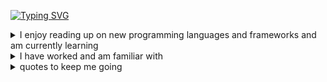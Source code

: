 [![Typing SVG](https://readme-typing-svg.demolab.com?font=Fira+Code&pause=1000&color=5BF76E&random=false&width=435&lines=%E4%BD%A0%E5%A5%BD!+%F0%9F%91%8B+%2C+Welcome+to+my+github;Welcome+to+my+github+page)](https://git.io/typing-svg)


<details>
  <summary>
    I enjoy reading up on new programming languages and frameworks and am currently learning
  </summary>
  <br/>
  <div>
     <href = "https://ileriayo.github.io/markdown-badges/" />
     <img src = "https://img.shields.io/badge/c-%2300599C.svg?style=for-the-badge&logo=c%2B%2B&logoColor=white"/>
     <img src="https://img.shields.io/badge/VIM-%2311AB00.svg?style=for-the-badge&logo=vim&logoColor=white"/>
     <img src="https://img.shields.io/badge/PyTorch-F16529?style=for-the-badge&logo=pytorch&logoColor=white"/>
     <img src="https://img.shields.io/badge/kubernetes-%23326ce5.svg?style=for-the-badge&logo=kubernetes&logoColor=white"/>
  </div>
</details>

<details>
  <summary>
    I have worked and am familiar with 
  </summary>
  <br/>
  <div>
     <href = "https://ileriayo.github.io/markdown-badges/" />
     <img src="https://img.shields.io/badge/python-3670A0?style=for-the-badge&logo=python&logoColor=ffdd54"/>
    <img src="https://img.shields.io/badge/pandas-%23150458.svg?style=for-the-badge&logo=pandas&logoColor=white"/>
    <img src="https://img.shields.io/badge/mysql-%2300f.svg?style=for-the-badge&logo=mysql&logoColor=white"/>
    <img src="https://img.shields.io/badge/AWS-%23FF9900.svg?style=for-the-badge&logo=amazon-aws&logoColor=white)"/>
  </div>
</details>

<details>
  <summary>
    quotes to keep me going
  </summary>
  <br/>
  <div>
     ""Bad programmers worry about the code. Good programmers worry about data structures and their relationships."  - Linus Torvalds
  </div>
</details>


<ref>
